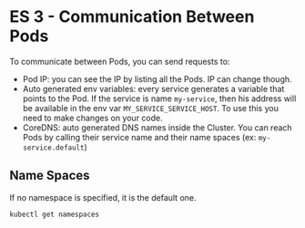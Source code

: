 # ES 3 - Communication Between Pods

To communicate between Pods, you can send requests to:

* Pod IP: you can see the IP by listing all the Pods. IP can change though.
* Auto generated env variables: every service generates a variable that points to the Pod.
If the service is name `my-service`, then his address will be available in the env var `MY_SERVICE_SERVICE_HOST`. To use this you need to make changes on your code.
* CoreDNS: auto generated DNS names inside the Cluster. You can reach Pods by calling their service name and their name spaces (ex: `my-service.default`)

## Name Spaces

If no namespace is specified, it is the default one.

```bash
kubectl get namespaces
```